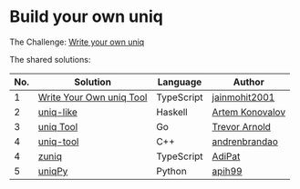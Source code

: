 # Build your own uniq

The Challenge: [Write your own uniq](https://codingchallenges.fyi/challenges/challenge-uniq)

The shared solutions:

| No. | Solution                                                                                          | Language   | Author                                            |
| --- | ------------------------------------------------------------------------------------------------- | ---------- | ------------------------------------------------- |
| 1   | [Write Your Own uniq Tool](https://github.com/jainmohit2001/coding-challenges/blob/master/src/10) | TypeScript | [jainmohit2001](https://github.com/jainmohit2001) |
| 2   | [uniq-like](https://github.com/izebit/coding-challenges/tree/master/10-unique)                    | Haskell    | [Artem Konovalov](https://github.com/izebit/)     |
| 3   | [uniq Tool](https://github.com/tlarnold10/coding-challenges/tree/main/uniqTool)                   | Go         | [Trevor Arnold](https://github.com/tlarnold10)    |
| 4   | [uniq-tool](https://github.com/andrenbrandao/uniq-tool)                                           | C++        | [andrenbrandao](https://github.com/andrenbrandao) |
| 4   | [zuniq](https://github.com/AdiPat/zuniq)                                                          | TypeScript | [AdiPat](https://github.com/AdiPat)               |
| 5   | [uniqPy](https://github.com/apih99/uniqPy)                                                          | Python | [apih99](https://github.com/apih99)               |

